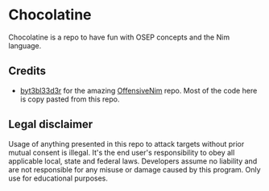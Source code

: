 # Chocolatine
Chocolatine is a repo to have fun with OSEP concepts and the Nim language.

## Credits

* [byt3bl33d3r](https://github.com/byt3bl33d3r) for the amazing [OffensiveNim](https://github.com/byt3bl33d3r/OffensiveNim) repo. Most of the code here is copy pasted from this repo.

## Legal disclaimer
Usage of anything presented in this repo to attack targets without prior mutual consent is illegal. It's the end user's responsibility to obey all applicable local, state and federal laws. Developers assume no liability and are not responsible for any misuse or damage caused by this program. Only use for educational purposes.
